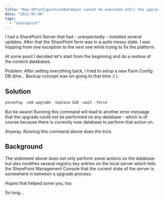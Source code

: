 ```yaml
---
title: "New-SPConfigurationDatabase cannot be executed until the upgrade is complete"
date: "2021-05-06"
tags: 
  - "sharepoint"
---
```


I had a SharePoint Server that had - unexpectedly - installed several updates. After that the SharePoint farm was in a quite messy state. I was hopping from one exception to the next one while trying to fix the platform.

<!--more-->

At some point I decided let's start from the beginning and do a restore of the content databases.

Problem: After setting everything back, I tried to setup a new Farm Config DB (btw... Backup concept was on-going to that time :( ).

## Solution

```powershell
psconfig -cmd upgrade -inplace b2b -wait -force
```

But be aware! Running this command will lead to another error message that the upgrade could not be performed on any database - which is of course because there is currently now database to perform that action on.

Anyway. Running this command above does the trick.

## Background

The statement above does not only perform some actions on the database but also modifies several registry key entries on the local server which tells the SharePoint Management Console that the current state of the server is somewhere in between a upgrade process.

Hopes that helped some you, too.

So long...
